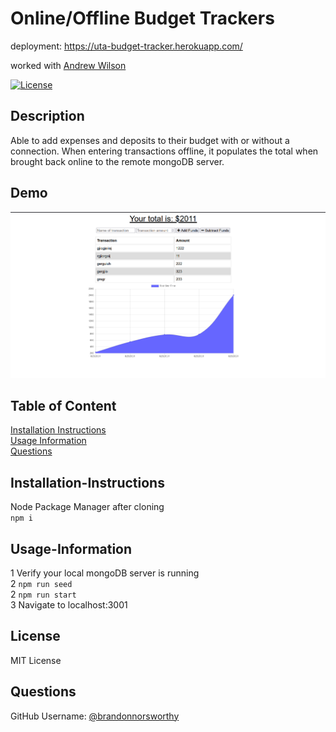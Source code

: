 # Online/Offline Budget Trackers

deployment: https://uta-budget-tracker.herokuapp.com/  
  
worked with [Andrew Wilson](https://github.com/andwilson36)  
  
 [![License](https://img.shields.io/badge/License-MIT-yellow.svg)](https://opensource.org/licenses/MIT)
  

  ## Description
  
  Able to add expenses and deposits to their budget with or without a connection. When entering transactions offline, it populates the total when brought back online to the remote mongoDB server.
  
  ## Demo

  [![demo gif of cli](/public/desktop_demo.png)](https://uta-note-taker.herokuapp.com/)

  ## Table of Content
  
  [Installation Instructions](#installation-instructions)  
  [Usage Information](#usage-information)  
  [Questions](#questions)  
  
  ## Installation-Instructions
  
  Node Package Manager after cloning  
  ```npm i```
  
  ## Usage-Information
  
  1 Verify your local mongoDB server is running  
  2 ```npm run seed```  
  2 ```npm run start```  
  3 Navigate to localhost:3001
  
  ## License
  
  MIT License
  
  ## Questions
  
  GitHub Username: [@brandonnorsworthy](https://github.com/brandonnorsworthy)  
  